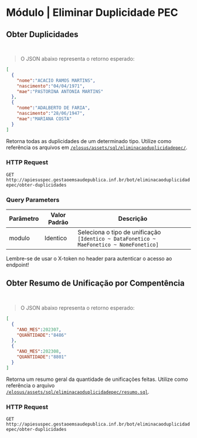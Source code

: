 # Módulo | Eliminar Duplicidade PEC

## Obter Duplicidades

```php

```

```python

```

> O JSON abaixo representa o retorno esperado:

```json
[
  {
    "nome":"ACACIO RAMOS MARTINS",
    "nascimento":"04/04/1971",
    "mae":"PASTORINA ANTONIA MARTINS"
  },
  {
    "nome":"ADALBERTO DE FARIA",
    "nascimento":"28/06/1947",
    "mae":"MARIANA COSTA"
  }
]
```

Retorna todas as duplicidades de um determinado tipo. Utilize como referência os arquivos em [`/elosus/assets/sql/eliminacaoduplicidadepec/`](https://bitbucket.org/elosistemas/elosus/src/master/assets/sql/eliminacaoduplicidadepec/).

### HTTP Request

`GET http://apiesuspec.gestaoemsaudepublica.inf.br/bot/eliminacaoduplicidadepec/obter-duplicidades`

### Query Parameters

Parâmetro | Valor Padrão | Descrição |
--------- | ------------ | --------- |
modulo    | Identico     | Seleciona o tipo de unificação `[Identico ~ DataFonetico ~ MaeFonetico ~ NomeFonetico]`

<aside class="notice">
Lembre-se de usar o X-token no header para autenticar o acesso ao endpoint!
</aside>

## Obter Resumo de Unificação por Compentência

```php

```

```python

```

> O JSON abaixo representa o retorno esperado:

```json
[
  {
    "ANO_MES":202307,
    "QUANTIDADE":"8486"
  },
  {
    "ANO_MES":202308,
    "QUANTIDADE":"8801"
  }
]
```

Retorna um resumo geral da quantidade de unificações feitas. Utilize como referência o arquivo [`/elosus/assets/sql/eliminacaoduplicidadepec/resumo.sql`](https://bitbucket.org/elosistemas/elosus/src/master/assets/sql/eliminacaoduplicidadepec/resumo.sql).

### HTTP Request

`GET http://apiesuspec.gestaoemsaudepublica.inf.br/bot/eliminacaoduplicidadepec/obter-duplicidades`